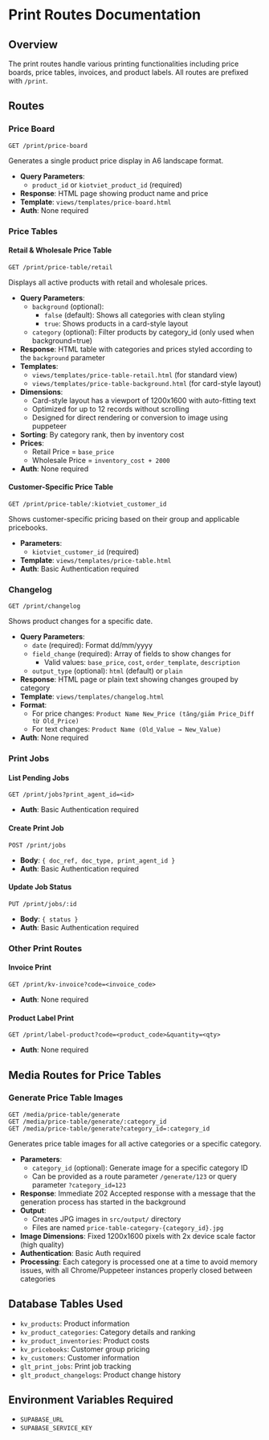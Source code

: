 # Print Routes Documentation

## Overview

The print routes handle various printing functionalities including price boards, price tables, invoices, and product labels. All routes are prefixed with `/print`.

## Routes

### Price Board

```
GET /print/price-board
```

Generates a single product price display in A6 landscape format.

- **Query Parameters**:
  - `product_id` or `kiotviet_product_id` (required)
- **Response**: HTML page showing product name and price
- **Template**: `views/templates/price-board.html`
- **Auth**: None required

### Price Tables

#### Retail & Wholesale Price Table

```
GET /print/price-table/retail
```

Displays all active products with retail and wholesale prices.

- **Query Parameters**:
  - `background` (optional):
    - `false` (default): Shows all categories with clean styling
    - `true`: Shows products in a card-style layout
  - `category` (optional): Filter products by category_id (only used when background=true)
- **Response**: HTML table with categories and prices styled according to the `background` parameter
- **Templates**:
  - `views/templates/price-table-retail.html` (for standard view)
  - `views/templates/price-table-background.html` (for card-style layout)
- **Dimensions**:
  - Card-style layout has a viewport of 1200x1600 with auto-fitting text
  - Optimized for up to 12 records without scrolling
  - Designed for direct rendering or conversion to image using puppeteer
- **Sorting**: By category rank, then by inventory cost
- **Prices**:
  - Retail Price = `base_price`
  - Wholesale Price = `inventory_cost + 2000`
- **Auth**: None required

#### Customer-Specific Price Table

```
GET /print/price-table/:kiotviet_customer_id
```

Shows customer-specific pricing based on their group and applicable pricebooks.

- **Parameters**:
  - `kiotviet_customer_id` (required)
- **Template**: `views/templates/price-table.html`
- **Auth**: Basic Authentication required

### Changelog

```
GET /print/changelog
```

Shows product changes for a specific date.

- **Query Parameters**:
  - `date` (required): Format dd/mm/yyyy
  - `field_change` (required): Array of fields to show changes for
    - Valid values: `base_price`, `cost`, `order_template`, `description`
  - `output_type` (optional): `html` (default) or `plain`
- **Response**: HTML page or plain text showing changes grouped by category
- **Template**: `views/templates/changelog.html`
- **Format**:
  - For price changes: `Product Name New_Price (tăng/giảm Price_Diff từ Old_Price)`
  - For text changes: `Product Name (Old_Value → New_Value)`
- **Auth**: None required

### Print Jobs

#### List Pending Jobs

```
GET /print/jobs?print_agent_id=<id>
```

- **Auth**: Basic Authentication required

#### Create Print Job

```
POST /print/jobs
```

- **Body**: `{ doc_ref, doc_type, print_agent_id }`
- **Auth**: Basic Authentication required

#### Update Job Status

```
PUT /print/jobs/:id
```

- **Body**: `{ status }`
- **Auth**: Basic Authentication required

### Other Print Routes

#### Invoice Print

```
GET /print/kv-invoice?code=<invoice_code>
```

- **Auth**: None required

#### Product Label Print

```
GET /print/label-product?code=<product_code>&quantity=<qty>
```

- **Auth**: None required

## Media Routes for Price Tables

### Generate Price Table Images

```
GET /media/price-table/generate
GET /media/price-table/generate/:category_id
GET /media/price-table/generate?category_id=:category_id
```

Generates price table images for all active categories or a specific category.

- **Parameters**:
  - `category_id` (optional): Generate image for a specific category ID
  - Can be provided as a route parameter `/generate/123` or query parameter `?category_id=123`
- **Response**: Immediate 202 Accepted response with a message that the generation process has started in the background
- **Output**:
  - Creates JPG images in `src/output/` directory
  - Files are named `price-table-category-{category_id}.jpg`
- **Image Dimensions**: Fixed 1200x1600 pixels with 2x device scale factor (high quality)
- **Authentication**: Basic Auth required
- **Processing**: Each category is processed one at a time to avoid memory issues, with all Chrome/Puppeteer instances properly closed between categories

## Database Tables Used

- `kv_products`: Product information
- `kv_product_categories`: Category details and ranking
- `kv_product_inventories`: Product costs
- `kv_pricebooks`: Customer group pricing
- `kv_customers`: Customer information
- `glt_print_jobs`: Print job tracking
- `glt_product_changelogs`: Product change history

## Environment Variables Required

- `SUPABASE_URL`
- `SUPABASE_SERVICE_KEY`
